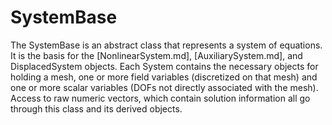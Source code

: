 # SystemBase

The SystemBase is an abstract class that represents a system of equations. It is the
basis for the [NonlinearSystem.md], [AuxiliarySystem.md], and DisplacedSystem objects.
Each System contains the necessary objects for holding a mesh, one or more field
variables (discretized on that mesh) and one or more scalar variables (DOFs not directly
associated with the mesh). Access to raw numeric vectors, which contain solution
information all go through this class and its derived objects.